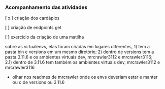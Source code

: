 ### Acompanhamento das atividades

[ x ] criação dos cardápios

[ ] criação de endpoints get

[ ] exercício da criação de uma matilha 


sobre as virtualenvs, elas foram criadas em lugares diferentes, 1) tem a  pasta bin e versions em um mesmo diretório; 2) dentro de versions tem a pasta 3.11.6 e os ambientes virtuais dev, mrcrawler3112 e mrcrawler3116; 2.1) dentro de 3.11.6 tem também os ambientes virtuais dev, mrcrawler3112 e mrcrawler3116
- olhar nos readmes de mrcrawler onde os envs deveriam estar e manter ou o de versions ou 3.11.6